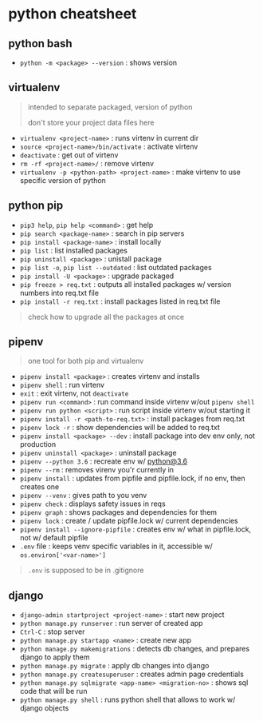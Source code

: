# python cheatsheet

## python bash
* `python -m <package> --version` : shows <package> version

## virtualenv

> intended to separate packaged, version of python
>
> don't store your project data files here

* `virtualenv <project-name>` : runs virtenv in current dir
* `source <project-name>/bin/activate` : activate virtenv
* `deactivate` : get out of virtenv
* `rm -rf <project-name>/` : remove virtenv
* `virtualenv -p <python-path> <project-name>` : make virtenv to use specific version of python

## python pip

* `pip3 help`, `pip help <command>` : get help
* `pip search <package-name>` : search in pip servers
* `pip install <package-name>` : install locally
* `pip list` : list installed packages
* `pip uninstall <package>` : unistall package
* `pip list -o`, `pip list --outdated` : list outdated packages
* `pip install -U <package>` : upgrade packaged
* `pip freeze > req.txt` : outputs all installed packages w/ version numbers into req.txt file
* `pip install -r req.txt` : install packages listed in req.txt file

> check how to upgrade all the packages at once

## pipenv

> one tool for both pip and virtualenv

* `pipenv install <package>` : creates virtenv and installs <package>
* `pipenv shell` : run virtenv
* `exit` : exit virtenv, not `deactivate`
* `pipenv run <command>` : run command inside virtenv w/out `pipenv shell`
* `pipenv run python <script>` : run script inside virtenv w/out starting it
* `pipenv install -r <path-to-req.txt>` : install packages from req.txt
* `pipenv lock -r` : show dependencies will be added to req.txt
* `pipenv install <package> --dev` : install package into dev env only, not production
* `pipenv uninstall <package>` : uninstall package
* `pipenv --python 3.6` : recreate env w/ python@3.6
* `pipenv --rm` : removes virenv you'r currently in
* `pipenv install` : updates from pipfile and pipfile.lock, if no env, then creates one
* `pipenv --venv` : gives path to you venv
* `pipenv check` : displays safety issues in reqs
* `pipenv graph` : shows packages and dependencies for them
* `pipenv lock` : create / update pipfile.lock w/ current dependencies
* `pipenv install --ignore-pipfile` : creates env w/ what in pipfile.lock, not w/ default pipfile
* `.env` file : keeps venv specific variables in it, accessible w/ `os.environ['<var-name>']`

> `.env` is supposed to be in .gitignore

## django

* `django-admin startproject <project-name>` : start new project
* `python manage.py runserver` : run server of created app
* `Ctrl-C` : stop server
* `python manage.py startapp <name>` : create new app
* `python manage.py makemigrations` : detects db changes, and prepares django to apply them
* `python manage.py migrate` : apply db changes into django
* `python manage.py createsuperuser` : creates admin page credentials
* `python manage.py sqlmigrate <app-name> <migration-no>` : shows sql code that will be run
* `python manage.py shell` : runs python shell that allows to work w/ django objects

